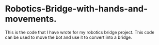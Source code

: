 # Robotics-Bridge-with-hands-and-movements.
This is the code that I have wrote for my robotics bridge project. This code can be used to move the bot and use it to convert into a bridge.
